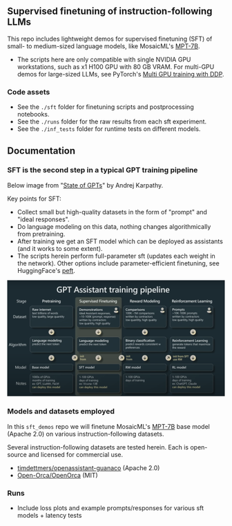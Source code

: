 ## Supervised finetuning of instruction-following LLMs

This repo includes lightweight demos for supervised finetuning (SFT) of small- to medium-sized language models, like MosaicML's [MPT-7B](https://huggingface.co/mosaicml/mpt-7b).

* The scripts here are only compatible with single NVIDIA GPU workstations, such as x1 H100 GPU with 80 GB VRAM. For multi-GPU demos for large-sized LLMs, see PyTorch's [Multi GPU training with DDP](https://pytorch.org/tutorials/beginner/ddp_series_multigpu.html).

### Code assets

* See the `./sft` folder for finetuning scripts and postprocessing notebooks.
* See the `./runs` folder for the raw results from each sft experiment.
* See the `./inf_tests` folder for runtime tests on different models.

## Documentation

### SFT is the second step in a typical GPT training pipeline

Below image from "[State of GPTs](https://www.youtube.com/watch?v=bZQun8Y4L2A)" by Andrej Karpathy. 

Key points for SFT:

* Collect small but high-quality datasets in the form of "prompt" and "ideal responses". 
* Do language modeling on this data, nothing changes algorithmically from pretraining. 
* After training we get an SFT model which can be deployed as assistants (and it works to some extent).
* The scripts herein perform full-parameter sft (updates each weight in the network). Other options include parameter-efficient finetuning, see HuggingFace's [peft](https://github.com/huggingface/peft).

![training_pipeline](assets/assistant_training_pipeline.png)

### Models and datasets employed

In this `sft_demos` repo we will finetune MosaicML's [MPT-7B](https://huggingface.co/mosaicml/mpt-7b) base model (Apache 2.0) on various instruction-following datasets. 

Several instruction-following datasets are tested herein. Each is open-source and licensed for commercial use.

* [timdettmers/openassistant-guanaco](https://huggingface.co/datasets/timdettmers/openassistant-guanaco) (Apache 2.0)
* [Open-Orca/OpenOrca](https://huggingface.co/datasets/Open-Orca/OpenOrca) (MIT)

### Runs

* Include loss plots and example prompts/responses for various sft models + latency tests




